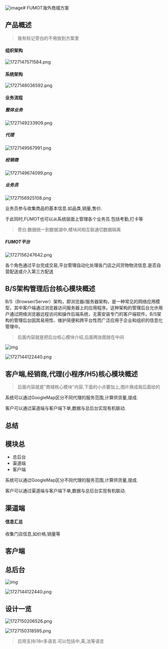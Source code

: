 ![image](https://github.com/user-attachments/assets/8a335132-a56e-4971-8ddc-b94bca9226ff)# FUMOT海外商城方案

## 产品概述

> 我有标记旁白的不用放到方案里


#### 组织架构

![1727147571584.png](https://s1.locimg.com/2024/09/24/e49ca272f5f61.png)


#### 系统架构

![1727148036592.png](https://s1.locimg.com/2024/09/24/721b756570907.png)

#### 业务流程

 
##### 整体业务

![1727149233909.png](https://s1.locimg.com/2024/09/24/cec5877042108.png)


##### 代理

![1727149567991.png](https://s1.locimg.com/2024/09/24/4e8f5c50bf0ff.png)


##### 经销商

![1727149674099.png](https://s1.locimg.com/2024/09/24/73a8ddc6f1c48.png)


##### 业务员

![1727156925108.png](https://s1.locimg.com/2024/09/24/6aedaab80e161.png)

业务员参与收集商品的基本信息.如品类,销量,售价.

于此同时,FUMOT也可以从系统层面上管理各个业务员.包括考勤,打卡等

> 旁白:数据统一到数据湖中,模块间相互联通切数据隔离

##### FUMOT平台

![1727156247642.png](https://s1.locimg.com/2024/09/24/7384c4b703c12.png)

各个角色通过平台完成交易,平台管理自动化处理各门店之间货物物流信息.是否自营配送或介入第三方配送

## B/S架构管理后台核心模块概述

B/S（Browser/Server）架构，即浏览器/服务器架构，是一种常见的网络应用模型，其中客户端通过浏览器访问服务器上的应用程序。这种架构的管理后台允许用户通过网络浏览器远程访问和操作后端系统，无需安装专门的客户端软件。B/S架构的管理后台因其易用性、维护简便和跨平台性而广泛应用于企业和组织的信息化管理中。

> 后面内容就是把后台核心模块介绍,后面两张图放在中间


![img](https://s1.locimg.com/2024/09/24/3e1e355c6af11.png)

![1727144122440.png](https://s1.locimg.com/2024/09/24/843fc7079d1bd.png)



## 客户端,经销商,代理(小程序/H5)核心模块概述

> 后面内容就是"商城核心模块"内容,下面的小点要加上,图片换成我后面给的



系统可以通过GoogleMap区分不同代理的服务范围,计算供货量,提成.

客户可以通过渠道端与客户端下单,数据与总后台实现有机联动.


## 总结


## 模块总

- 总后台
- 渠道端
- 客户端

系统可以通过GoogleMap区分不同代理的服务范围,计算供货量,提成.

客户可以通过渠道端与客户端下单,数据与总后台实现有机联动.

## 渠道端

#### 信息汇总

收集门店信息,如价格,销量等

## 客户端
## 总后台

![img](https://s1.locimg.com/2024/09/24/3e1e355c6af11.png)

![1727144122440.png](https://s1.locimg.com/2024/09/24/843fc7079d1bd.png)


## 设计一览

![1727150206526.png](https://s1.locimg.com/2024/09/24/2240ec6a4482a.png)

![1727150318595.png](https://s1.locimg.com/2024/09/24/bdb9bdc427195.png)

> 应用支持i18n多语言.可以包括中,英,法等语言

